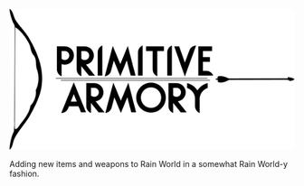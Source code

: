 ![Primitive Armory Logo](/meta_resources/logo.png "Primitive Armory")

Adding new items and weapons to Rain World in a somewhat Rain World-y fashion.
